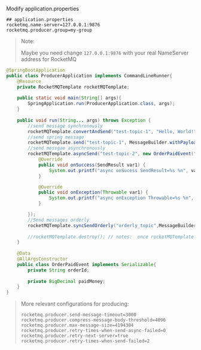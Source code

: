 Modify application.properties
```properties
## application.properties
rocketmq.name-server=127.0.0.1:9876
rocketmq.producer.group=my-group
```

> Note:
> 
> Maybe you need change `127.0.0.1:9876` with your real NameServer address for RocketMQ

```java
@SpringBootApplication
public class ProducerApplication implements CommandLineRunner{
    @Resource
    private RocketMQTemplate rocketMQTemplate;
    
    public static void main(String[] args){
        SpringApplication.run(ProducerApplication.class, args);
    }
    
    public void run(String... args) throws Exception {
        //send message synchronously
        rocketMQTemplate.convertAndSend("test-topic-1", "Hello, World!");
      	//send spring message
        rocketMQTemplate.send("test-topic-1", MessageBuilder.withPayload("Hello, World! I'm from spring message").build());
        //send messgae asynchronously
      	rocketMQTemplate.asyncSend("test-topic-2", new OrderPaidEvent("T_001", new BigDecimal("88.00")), new SendCallback() {
            @Override
            public void onSuccess(SendResult var1) {
                System.out.printf("async onSucess SendResult=%s %n", var1);
            }

            @Override
            public void onException(Throwable var1) {
                System.out.printf("async onException Throwable=%s %n", var1);
            }

        });
      	//Send messages orderly
      	rocketMQTemplate.syncSendOrderly("orderly_topic",MessageBuilder.withPayload("Hello, World").build(),"hashkey")
        
        //rocketMQTemplate.destroy(); // notes:  once rocketMQTemplate be destroyed, you can not send any message again with this rocketMQTemplate
    }
    
    @Data
    @AllArgsConstructor
    public class OrderPaidEvent implements Serializable{
        private String orderId;
        
        private BigDecimal paidMoney;
    }
}
```

> More relevant configurations for producing:
>
> ```properties
> rocketmq.producer.send-message-timeout=3000
> rocketmq.producer.compress-message-body-threshold=4096
> rocketmq.producer.max-message-size=4194304
> rocketmq.producer.retry-times-when-send-async-failed=0
> rocketmq.producer.retry-next-server=true
> rocketmq.producer.retry-times-when-send-failed=2
> ```